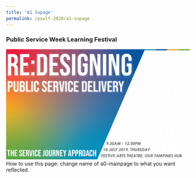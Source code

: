 ```yaml
---
title: 'A1 Supage'
permalink: /pswlf-2020/a1-supage
---
```



### Public Service Week Learning Festival
![PSC2020](/images/Conference_Banner.png)
<br>
How to use this page: change name of a0-mainpage to what you want reflected. 
<br>
<br>
